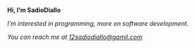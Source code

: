 **Hi, I’m SadioDiallo**

*I’m interested in programming, more on software development.*

*You can reach me at 12sadiodiallo@gamil.com*

<!---
BSadioDiallo/BSadioDiallo is a ✨ special ✨ repository because its `README.md` (this file) appears on your GitHub profile.
You can click the Preview link to take a look at your changes.
--->
